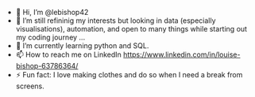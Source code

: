 - 👋 Hi, I’m @lebishop42
- 👀 I’m still refininig my interests but looking in data (especially visualisations), automation, and open to many things while starting out my coding journey ...
- 🌱 I’m currently learning python and SQL.
- 📫 How to reach me on LinkedIn https://www.linkedin.com/in/louise-bishop-63786364/
- ⚡ Fun fact: I love making clothes and do so when I need a break from screens. 

<!---
lebishop42/lebishop42 is a ✨ special ✨ repository because its `README.md` (this file) appears on your GitHub profile.
You can click the Preview link to take a look at your changes.
--->
